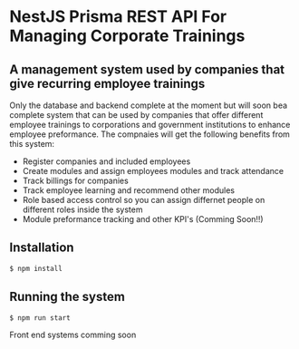 <h1>NestJS Prisma REST API For Managing Corporate Trainings</h1>

<h2>A management system used by companies that give recurring employee trainings</h2>

<p>Only the database and backend complete at the moment but will soon bea complete system that can be used by companies that offer different employee trainings to corporations and government institutions to enhance employee preformance. The compnaies will get the following benefits from this system: 
  <ul>
    <li>Register companies and included employees</li>
    <li>Create modules and assign employees modules and track attendance</li>
    <li>Track billings for companies</li>
    <li>Track employee learning and recommend other modules</li>
    <li>Role based access control so you can assign differnet people on different roles inside the system</li>
    <li>Module preformance tracking and other KPI's (Comming Soon!!)</li>
  </ul>
</p>

## Installation

```bash
$ npm install
```

## Running the system

```bash
$ npm run start
```

Front end systems comming soon
